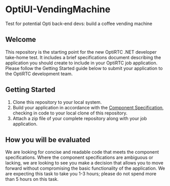 OptiUI-VendingMachine
=====================

Test for potential Opti back-end devs: build a coffee vending machine


Welcome
-------

This repository is the starting point for the new OptiRTC .NET developer take-home test. It includes a brief specifications document describing the application you should create to include in your OptiRTC job application. Please follow the Getting Started guide below to submit your application to the OptiRTC development team.

Getting Started
---------------

1. Clone this repository to your local system.
2. Build your application in accordance with the [Component Specification](https://github.com/OptiRTC/OptiUI-VendingMachine/blob/master/Functional%20Specifications.md), checking in code to your local clone of this repository.
3. Attach a zip file of your complete repository along with your job application.

How you will be evaluated
-------------------------

We are looking for concise and readable code that meets the component specifications. Where the component specifications are ambiguous or lacking, we are looking to see you make a decision that allows you to move forward without compromising the basic functionality of the application. We are expecting this task to take you 1-3 hours; please do not spend more than 5 hours on this task.

